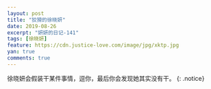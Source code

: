 ```yaml
---
layout: post
title: "狡猾的徐晓妍"
date: 2019-08-26
excerpt: "妍妍的日记-141"
tags: [徐晓妍]
feature: https://cdn.justice-love.com/image/jpg/xktp.jpg
yan: true
comments: true
---
```

徐晓妍会假装干某件事情，逗你，最后你会发现她其实没有干。
{: .notice}
